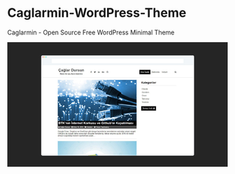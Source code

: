 # Caglarmin-WordPress-Theme
<p>Caglarmin - Open Source Free WordPress Minimal Theme</p>
<img src="https://raw.githubusercontent.com/caglardursunn/Caglarmin-WordPress-Theme/master/caglarmin_ucretsiz_wordpress_temasi_free_wordpress_theme.jpg">
